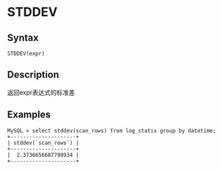 # STDDEV

## Syntax

`STDDEV(expr)`

## Description

返回expr表达式的标准差

## Examples
```
MySQL > select stddev(scan_rows) from log_statis group by datetime;
+---------------------+
| stddev(`scan_rows`) |
+---------------------+
|  2.3736656687790934 |
+---------------------+
```
